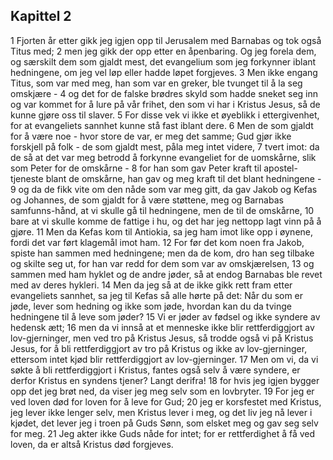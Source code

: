 ## Kapittel 2

1 Fjorten år etter gikk jeg igjen opp til Jerusalem med Barnabas og tok også Titus med;
2 men jeg gikk der opp etter en åpenbaring. Og jeg forela dem, og særskilt dem som gjaldt mest, det evangelium som jeg forkynner iblant hedningene, om jeg vel løp eller hadde løpet forgjeves.
3 Men ikke engang Titus, som var med meg, han som var en greker, ble tvunget til å la seg omskjære -
4 og det for de falske brødres skyld som hadde sneket seg inn og var kommet for å lure på vår frihet, den som vi har i Kristus Jesus, så de kunne gjøre oss til slaver.
5 For disse vek vi ikke et øyeblikk i ettergivenhet, for at evangeliets sannhet kunne stå fast iblant dere.
6 Men de som gjaldt for å være noe - hvor store de var, er meg det samme; Gud gjør ikke forskjell på folk - de som gjaldt mest, påla meg intet videre,
7 tvert imot: da de så at det var meg betrodd å forkynne evangeliet for de uomskårne, slik som Peter for de omskårne -
8 for han som gav Peter kraft til apostel-tjeneste blant de omskårne, han gav og meg kraft til det blant hedningene -
9 og da de fikk vite om den nåde som var meg gitt, da gav Jakob og Kefas og Johannes, de som gjaldt for å være støttene, meg og Barnabas samfunns-hånd, at vi skulle gå til hedningene, men de til de omskårne,
10 bare at vi skulle komme de fattige i hu, og det har jeg nettopp lagt vinn på å gjøre.
11 Men da Kefas kom til Antiokia, sa jeg ham imot like opp i øynene, fordi det var ført klagemål imot ham.
12 For før det kom noen fra Jakob, spiste han sammen med hedningene; men da de kom, dro han seg tilbake og skilte seg ut, for han var redd for dem som var av omskjærelsen,
13 og sammen med ham hyklet og de andre jøder, så at endog Barnabas ble revet med av deres hykleri.
14 Men da jeg så at de ikke gikk rett fram etter evangeliets sannhet, sa jeg til Kefas så alle hørte på det: Når du som er jøde, lever som hedning og ikke som jøde, hvordan kan du da tvinge hedningene til å leve som jøder?
15 Vi er jøder av fødsel og ikke syndere av hedensk ætt;
16 men da vi innså at et menneske ikke blir rettferdiggjort av lov-gjerninger, men ved tro på Kristus Jesus, så trodde også vi på Kristus Jesus, for å bli rettferdiggjort av tro på Kristus og ikke av lov-gjerninger, ettersom intet kjød blir rettferdiggjort av lov-gjerninger.
17 Men om vi, da vi søkte å bli rettferdiggjort i Kristus, fantes også selv å være syndere, er derfor Kristus en syndens tjener? Langt derifra!
18 for hvis jeg igjen bygger opp det jeg brøt ned, da viser jeg meg selv som en lovbryter.
19 For jeg er ved loven død for loven for å leve for Gud;
20 jeg er korsfestet med Kristus, jeg lever ikke lenger selv, men Kristus lever i meg, og det liv jeg nå lever i kjødet, det lever jeg i troen på Guds Sønn, som elsket meg og gav seg selv for meg.
21 Jeg akter ikke Guds nåde for intet; for er rettferdighet å få ved loven, da er altså Kristus død forgjeves.

